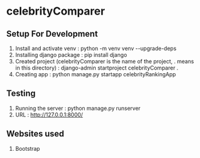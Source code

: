 # celebrityComparer

## Setup For Development
1. Install and activate venv : python -m venv venv --upgrade-deps 
2. Installing django package : pip install django 
3. Created project (celebrityComparer is the name of the project, . means in this directory) : django-admin startproject celebrityComparer . 
4. Creating app : python manage.py startapp celebrityRankingApp

## Testing 
1. Running the server : python manage.py runserver
2. URL : http://127.0.0.1:8000/

## Websites used
1. Bootstrap
